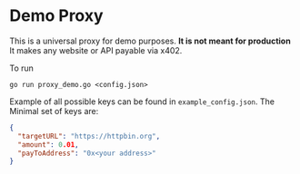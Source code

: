 # Demo Proxy

This is a universal proxy for demo purposes. **It is not meant for production** It makes any website or API payable via x402.

To run

```
go run proxy_demo.go <config.json>
```

Example of all possible keys can be found in `example_config.json`. The Minimal set of keys are:

```json
{
  "targetURL": "https://httpbin.org",
  "amount": 0.01,
  "payToAddress": "0x<your address>"
}
```
